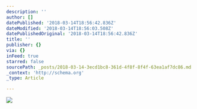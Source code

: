 ```yaml
---
description: ''
author: []
datePublished: '2018-03-14T18:56:42.836Z'
dateModified: '2018-03-14T18:56:03.508Z'
datePublishedOriginal: '2018-03-14T18:56:42.836Z'
title: ''
publisher: {}
via: {}
inFeed: true
starred: false
sourcePath: _posts/2018-03-14-3ecd1bc8-361d-4f8f-8f4f-63ea1af7dc86.md
_context: 'http://schema.org'
_type: Article

---
```

![](https://the-grid-user-content.s3-us-west-2.amazonaws.com/13d2a0d4-5d6d-4cde-871e-58ad65e76837.jpg)